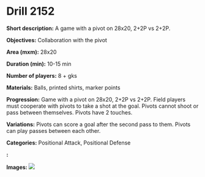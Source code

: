 # Drill 2152

**Short description:**
A game with a pivot on 28x20, 2+2P vs 2+2P.

**Objectives:**
Collaboration with the pivot

**Area (mxm):**
28x20

**Duration (min):**
10-15 min

**Number of players:**
8 + gks

**Materials:**
Balls, printed shirts, marker points

**Progression:**
Game with a pivot on 28x20, 2+2P vs 2+2P. Field players must cooperate with pivots to take a shot at the goal. Pivots cannot shoot or pass between themselves. Pivots have 2 touches.

**Variations:**
Pivots can score a goal after the second pass to them. Pivots can play passes between each other.

**Categories:**
Positional Attack, Positional Defense

**:**


**Images:**
![](https://www.coachingfutsal.com/\images\75ec689c-a710-4308-9f11-5462a3fbc613_318.png)


